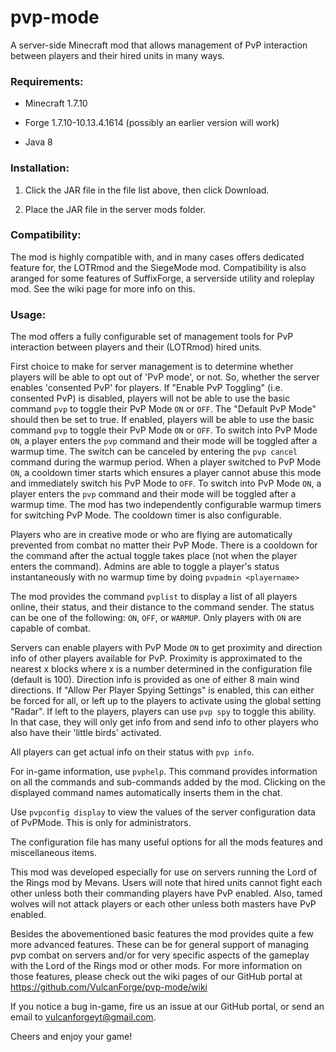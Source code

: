 # pvp-mode
A server-side Minecraft mod that allows management of PvP interaction between players and their hired units in many ways.

### Requirements:

* Minecraft 1.7.10

* Forge 1.7.10-10.13.4.1614 (possibly an earlier version will work)

* Java 8

### Installation:

1. Click the JAR file in the file list above, then click Download.

2. Place the JAR file in the server mods folder.

### Compatibility:

The mod is highly compatible with, and in many cases offers dedicated feature for, the LOTRmod and the SiegeMode mod. Compatibility is also aranged for some features of SuffixForge, a serverside utility and roleplay mod. See the wiki page for more info on this.

### Usage:

The mod offers a fully configurable set of management tools for PvP interaction between players and their (LOTRmod) hired units.

First choice to make for server management is to determine whether players will be able to opt out of 'PvP mode', or not. So, whether the server enables 'consented PvP' for players.
If "Enable PvP Toggling" (i.e. consented PvP) is disabled, players will not be able to use the basic command `pvp` to toggle their PvP Mode `ON` or `OFF`. The "Default PvP Mode" should then be set to true.
If enabled, players will be able to use the basic command `pvp` to toggle their PvP Mode `ON` or `OFF`.
To switch into PvP Mode `ON`, a player enters the `pvp` command and their mode will be toggled after a warmup time.
The switch can be canceled by entering the `pvp cancel` command during the warmup period.
When a player switched to PvP Mode `ON`, a cooldown timer starts which ensures a player cannot abuse this mode and immediately switch his PvP Mode to `OFF`.
To switch into PvP Mode `ON`, a player enters the `pvp` command and their mode will be toggled after a warmup time.
The mod has two independently configurable warmup timers for switching PvP Mode. The cooldown timer is also configurable.

Players who are in creative mode or who are flying are automatically prevented from combat no matter their PvP Mode.
There is a cooldown for the command after the actual toggle takes place (not when the player enters the command).
Admins are able to toggle a player's status instantaneously with no warmup time by doing `pvpadmin <playername>`

The mod provides the command `pvplist` to display a list of all players online, their status, and their distance to the
command sender. The status can be one of the following: `ON`, `OFF`, or `WARMUP`. Only players with `ON` are capable of combat.

Servers can enable players with PvP Mode `ON` to get proximity and direction info of other players available for PvP.
Proximity is approximated to the nearest x blocks where x is a number determined in the configuration file (default is 100). Direction info is provided as one of either 8 main wind directions.
If "Allow Per Player Spying Settings" is enabled, this can either be forced for all, or left up to the players to activate using the global setting "Radar".
If left to the players, players can use `pvp spy` to toggle this ability. In that case, they will only get info from and send info to other players who also have their 'little birds' activated.

All players can get actual info on their status with `pvp info`.

For in-game information, use `pvphelp`. This command provides information on all the commands and sub-commands added by the mod. Clicking on the displayed command names automatically inserts them in the chat.

Use `pvpconfig display` to view the values of the server configuration data of PvPMode. This is only for administrators.

The configuration file has many useful options for all the mods features and miscellaneous items.

This mod was developed especially for use on servers running the Lord of the Rings mod by Mevans. Users will note that hired units cannot fight each other unless both their commanding players have PvP enabled. Also, tamed wolves will not attack players or each other unless both masters have PvP enabled.

Besides the abovementioned basic features the mod provides quite a few more advanced features. These can be for general support of managing pvp combat on servers and/or for very specific aspects of the gameplay with the Lord of the Rings mod or other mods.
For more information on those features, please check out the wiki pages of our GitHub portal at https://github.com/VulcanForge/pvp-mode/wiki

If you notice a bug in-game, fire us an issue at our GitHub portal, or send an email to vulcanforgeyt@gmail.com.

Cheers and enjoy your game!
